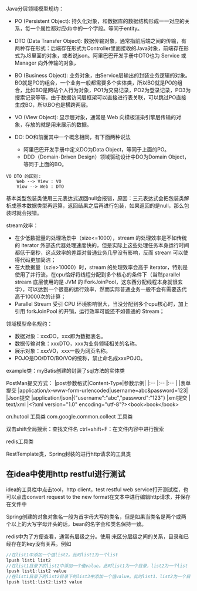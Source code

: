 <!--
 * @Author: QingHui Meng
 * @Date: 2020-07-20 08:48:24
-->
Java分层领域模型规约：
* PO (Persistent Object): 持久化对象，和数据库的数据结构形成一一对应的关系，每一个属性都对应db中的一个字段。等同于entity。
* DTO (Data Transfer Object): 数据传输对象，通常指前后端之间的传输，有两种存在形式：后端存在形式为Controller里面接收的Java对象，前端存在形式为JS里面的对象，或者说json。阿里巴巴开发手册中DTO也为 Service 或 Manager 向外传输的对象，
* BO (Business Object): 业务对象，由Service层输出的封装业务逻辑的对象。BO就是PO的组合，一个业务一般都需要多个实体类，所以BO就是PO的组合，比如BO是网站个人行为对象，PO1为交易记录，PO2为登录记录，PO3为搜索记录等等。由于数据访问层框架可以直接进行表关联，可以跳过PO直接生成BO，所以BO也是横跨两层。
* VO (View Object): 显示层对象，通常是 Web 向模板渲染引擎层传输的对象，存放的就是用来展示的数据。

* DO: DO和前面其中一个概念相同，有下面两种说法
    * 阿里巴巴开发手册中定义DO为Data Object，等同于上面的PO。
    * DDD（Domain-Driven Design）领域驱动设计中DO为Domain Object，等同于上面的BO。
```
VO DTO 的区别：
    Web --> View : VO
    Viow --> Web : DTO
```

基本类型包装类使用三元表达式返回null会报错，原因：三元表达式会把包装类解析成基本数据类型再运算，返回结果之后再进行包装，如果返回的是null，那么包装时就会报错。

stream效率：
* 在少低数据量的处理场景中（size<=1000），stream 的处理效率是不如传统的 iterator 外部迭代器处理速度快的，但是实际上这些处理任务本身运行时间都低于毫秒，这点效率的差距对普通业务几乎没有影响，反而 stream 可以使得代码更加简洁；
* 在大数据量（szie>10000）时，stream 的处理效率会高于 iterator，特别是使用了并行流，在cpu恰好将线程分配到多个核心的条件下（当然parallel stream 底层使用的是 JVM 的 ForkJoinPool，这东西分配线程本身就很玄学），可以达到一个很高的运行效率，然而实际普通业务一般不会有需要迭代高于10000次的计算；
* Parallel Stream 受引 CPU 环境影响很大，当没分配到多个cpu核心时，加上引用 forkJoinPool 的开销，运行效率可能还不如普通的 Stream；

领域模型命名规约：
* 数据对象：xxxDO，xxx即为数据表名。
* 数据传输对象：xxxDTO，xxx为业务领域相关的名称。
* 展示对象：xxxVO，xxx一般为网页名称。
* POJO是DO/DTO/BO/VO的统称，禁止命名成xxxPOJO。

example类：myBatis创建的封装了sql方法的实体类

PostMan提交方式：
|post参数格式|Content-Type|参数示例|
|:--        |:--        |:--      |
|表单提交    |application/x-www-form-urlencoded|username=abc&password=123|
|Json提交   |application/json|{"username":"abc","password":"123"}
|xml提交    | text/xml  |\<?xml version="1.0" encoding="utf-8"?>\<book>book\</book>


cn.hutool 工具类
com.google.common.collect 工具类

双击shift全局搜索：查找文件名
ctrl+shift+F：在文件内容中进行搜索

redis工具类

RestTemplate类，Spring封装的进行http请求的工具类

## 在idea中使用http restful进行测试
idea的工具栏中点击tool，http client，test restful web service打开测试栏，也可以点击convert request to the new format在文本中进行编辑http请求，并保存在文件中

Spring创建的对象对象名一般为首字母大写的类名，但是如果当类名是两个或两个以上的大写字母开头的话，bean的名字会和类名保持一致。

redis中为了方便查看，通常有层级之分。使用:来区分层级之间的关系，目录和已经存在的key没有关系。例如 
```java
//在list1中添加一个值list2。此时list1为一个list
lpush list1 list2
//在list1目录下的list2中添加一个值value。此时list1为一个目录，list2为一个list
lpush list1:list2 value
//在list1目录下的list2目录下的list3中添加一个值value。此时list1、list2为一个目录，list3为list
lpush list1:list2:list3 value

```
